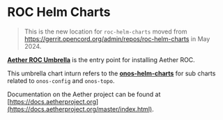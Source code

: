 <!--
SPDX-FileCopyrightText: 2024 Intel Corporation
SPDX-License-Identifier: Apache-2.0

-->
# ROC Helm Charts

> This is the new location for `roc-helm-charts` moved from https://gerrit.opencord.org/admin/repos/roc-helm-charts in May 2024.

[**Aether ROC Umbrella**](aether-roc-umbrella/README.md) is the entry point for installing Aether ROC.

This umbrella chart inturn refers to the [**onos-helm-charts**](https://github.com/onosproject/onos-helm-charts) for sub charts related to `onos-config` and `onos-topo`.

Documentation on the Aether project can be found at [https://docs.aetherproject.org](https://docs.aetherproject.org/master/index.html).
